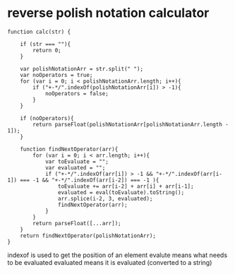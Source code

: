 # reverse polish notation calculator

```
function calc(str) {
	
	if (str === ""){
		return 0; 
	}
	
	var polishNotationArr = str.split(" "); 
	var noOperators = true; 
	for (var i = 0; i < polishNotationArr.length; i++){
		if ("+-*/".indexOf(polishNotationArr[i]) > -1){
			noOperators = false; 
		}
	}
	
	if (noOperators){
		return parseFloat(polishNotationArr[polishNotationArr.length - 1]); 
	}
	
	function findNextOperator(arr){
		for (var i = 0; i < arr.length; i++){
			var toEvaluate = ""; 
			var evaluated = "";  
			if ("+-*/".indexOf(arr[i]) > -1 && "+-*/".indexOf(arr[i-1]) === -1 && "+-*/".indexOf(arr[i-2]) === -1 ){
				toEvaluate += arr[i-2] + arr[i] + arr[i-1];
				evaluated = eval(toEvaluate).toString(); 
				arr.splice(i-2, 3, evaluated); 
				findNextOperator(arr);  
			}
		}
		return parseFloat([...arr]); 
	}
	return findNextOperator(polishNotationArr); 
}
```
indexof is used to get the position of an element
evalute means what needs to be evaluated
evaluated means it is evaluated (converted to a string)

